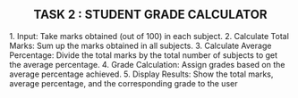 <h2 align="center"> TASK 2  :   STUDENT GRADE CALCULATOR </h2>
  1. Input: Take marks obtained (out of 100) in each subject.
  2. Calculate Total Marks: Sum up the marks obtained in all subjects.
  3. Calculate Average Percentage: Divide the total marks by the total number of subjects to get the average percentage.
  4. Grade Calculation: Assign grades based on the average percentage achieved.
  5. Display Results: Show the total marks, average percentage, and the corresponding grade to the user
